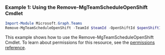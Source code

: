 ### Example 1: Using the Remove-MgTeamScheduleOpenShift Cmdlet
```powershell
Import-Module Microsoft.Graph.Teams
Remove-MgTeamScheduleOpenShift -TeamId $teamId -OpenShiftId $openShiftId
```
This example shows how to use the Remove-MgTeamScheduleOpenShift Cmdlet.
To learn about permissions for this resource, see the [permissions reference](/graph/permissions-reference).
